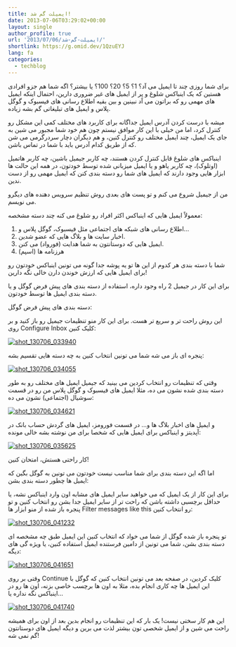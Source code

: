 ```yaml
---
title: ایمیلت گم شد!
date: 2013-07-06T03:29:02+00:00
layout: single
author_profile: true
url: '2013/07/06/ایمیلت-گم-شد/'
shortlink: https://g.omid.dev/1QzuEYJ
lang: fa
categories: 
  - techblog
---
```

برای شما روزی چند تا ایمیل می آد؟ 1؟ 5؟ 20؟ 100؟ یا بیشتر؟ اگه شما هم جزو افرادی هستین که یک اینباکس شلوغ و پر از ایمیل های غیر ضروری دارین، احتمال اینکه ایمیل های مهمی رو که براتون می آد نبینین و بین بقیه اطلاع رسانی های فیسبوک و گوگل پلاس و ایمیل های تبلیغاتی گم بشه زیاده.

میشه با درست کردن آدرس ایمیل جداگانه برای کاربرد های مختلف کمی این مشکل رو کنترل کرد، اما من خیلی با این کار موافق نیستم چون هم خود شما مجبور می شین به جای یک ایمیل، چند ایمیل مختلف رو کنترل کنین، و هم دیگران دچار سردرگرمی می شن که از طریق کدام آدرس باید با شما در تماس باشن.

اینباکس های شلوغ قابل کنترل کردن هستند، چه کاربر جیمیل باشین، چه کاربر هاتمیل (اوتلوک)، چه کاربر یاهو و یا ایمیل میزبانی شده توسط خودتون، در همه این حالت ها ابزار هایی وجود دارند که ایمیل های شما رو دسته بندی کنن که ایمیل مهمی رو از دست ندین.

من از جیمیل شروع می کنم و تو پست های بعدی روش تنظیم سرویس دهنده های دیگرو می نویسم.

معمولاً ایمیل هایی که اینباکس اکثر افراد رو شلوغ می کنه چند دسته مشخصه:

1. اطلاع رسانی های شبکه های اجتماعی مثل فیسبوک، گوگل پلاس و…
2. اخبار سایت ها و بلاگ هایی که عضو شدین.
3. ایمیل هایی که دوستانتون به شما هدایت (فورواد) می کنن.
4. هرزنامه ها (اسپم)

شما با دسته بندی هر کدوم از این ها تو یه پوشه جدا گونه می تونین اینباکس خودتون رو برای ایمیل هایی که ارزش خوندن دارن خالی نگه دارین!

برای این کار در جیمیل 2 راه وجود داره، استفاده از دسته بندی های پیش فرض گوگل و یا دسته بندی ایمیل ها توسط خودتون.

دسته بندی های پیش فرض گوگل:

این روش راحت تر و سریع تر هست. برای این کار منو تنظیمات جیمیل رو باز کنید و بر روی Configure Inbox کلیک کنین:

[![shot_130706_033940](/images/2013/07/shot_130706_033940-300x181.png)](/images/2013/07/shot_130706_033940.png)

پنجره ای باز می شه شما می تونین انتخاب کنین به چه دسته هایی تقسیم بشه:

[![shot_130706_034055](/images/2013/07/shot_130706_034055-300x220.png)](/images/2013/07/shot_130706_034055.png)

وقتی که تنظیمات رو انتخاب کردین می بینید که جیمیل ایمیل های مختلف رو به طور دسته بندی شده نشون می ده، مثلا ایمیل های فیسبوک و گوگل پلاس من رو در قسمت سوشیال (اجتماعی) نشون می ده:

[![shot_130706_034621](/images/2013/07/shot_130706_034621-300x180.png)](/images/2013/07/shot_130706_034621.png)

و ایمیل های اخبار بلاگ ها و… در قسمت فورومز، ایمیل های گردش حساب بانک در آپدیتز و اینباکس برای ایمیل هایی که شخصا برای من نوشته بشه خالی مونده:

[![shot_130706_035625](/images/2013/07/shot_130706_035625-300x179.png)](/images/2013/07/shot_130706_035625.png)

کار راحتی هستش، امتحان کنین!

اما اگه این دسته بندی برای شما مناسب نیست خودتون می تونین به گوگل بگین که ایمیل ها چطور دسته بندی بشن:

برای این کار از یک ایمیل که می خواهید سایر ایمیل های مشابه اون وارد اینباکس نشه، یا حداقل برچسبی داشته باشن که راحت تر از سایر ایمیل جدا بشن رو انتخاب کنین و تو پنجره باز شده از منو ابزار ها Filter messages like this رو انتخاب کنین:

[![shot_130706_041232](/images/2013/07/shot_130706_041232-300x181.png)](/images/2013/07/shot_130706_041232.png)

تو پنجره باز شده گوگل از شما می خواد که انتخاب کنین این ایمیل طبق چه مشخصه ای دسته بندی بشن، شما می تونین از دامین فرستنده ایمیل استفاده کنین، یا ویژه گی های دیگه:

[![shot_130706_041651](/images/2013/07/shot_130706_041651-300x228.png)](/images/2013/07/shot_130706_041651.png)

وقتی بر روی Continue کلیک کردین، در صفحه بعد می تونین انتخاب کنین که گوگل با این ایمیل ها چه کاری انجام بده، مثلا به اون ها برچسب خاصی بزنه، اون ها رو در اینباکس نگه نداره یا…

[![shot_130706_041740](/images/2013/07/shot_130706_041740-294x300.png)](/images/2013/07/shot_130706_041740.png)

این هم کار سختی نیست! یک بار که این تنظیمات رو انجام بدین بعد از اون برای همیشه راحت می شین و از ایمیل شخصی تون بیشتر لذت می برین و دیگه ایمیل های دوستانتون گم نمی شه!